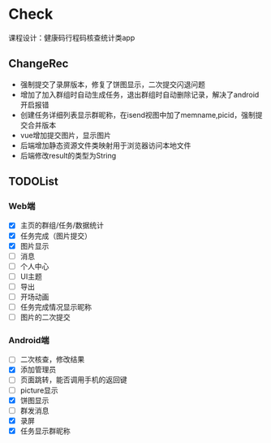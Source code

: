 # Check

课程设计：健康码行程码核查统计类app

## ChangeRec

- 强制提交了录屏版本，修复了饼图显示，二次提交闪退问题
- 增加了加入群组时自动生成任务，退出群组时自动删除记录，解决了android开启报错
- 创建任务详细列表显示群昵称，在isend视图中加了memname,picid，强制提交合并版本
- vue增加提交图片，显示图片
- 后端增加静态资源文件类映射用于浏览器访问本地文件
- 后端修改result的类型为String

## TODOList

### Web端

- [x] 主页的群组/任务/数据统计
- [x] 任务完成（图片提交）
- [x] 图片显示
- [ ] 消息
- [ ] 个人中心
- [ ] UI主题
- [ ] 导出
- [ ] 开场动画
- [ ] 任务完成情况显示昵称
- [ ] 图片的二次提交

### Android端

- [ ] 二次核查，修改结果
- [x] 添加管理员
- [ ] 页面跳转，能否调用手机的返回键
- [ ] picture显示
- [x] 饼图显示
- [ ] 群发消息
- [x] 录屏
- [x] 任务显示群昵称
